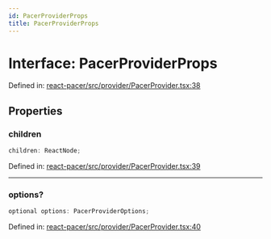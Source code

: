 ```yaml
---
id: PacerProviderProps
title: PacerProviderProps
---
```


<!-- DO NOT EDIT: this page is autogenerated from the type comments -->

# Interface: PacerProviderProps

Defined in: [react-pacer/src/provider/PacerProvider.tsx:38](https://github.com/TanStack/pacer/blob/main/packages/react-pacer/src/provider/PacerProvider.tsx#L38)

## Properties

### children

```ts
children: ReactNode;
```

Defined in: [react-pacer/src/provider/PacerProvider.tsx:39](https://github.com/TanStack/pacer/blob/main/packages/react-pacer/src/provider/PacerProvider.tsx#L39)

***

### options?

```ts
optional options: PacerProviderOptions;
```

Defined in: [react-pacer/src/provider/PacerProvider.tsx:40](https://github.com/TanStack/pacer/blob/main/packages/react-pacer/src/provider/PacerProvider.tsx#L40)

